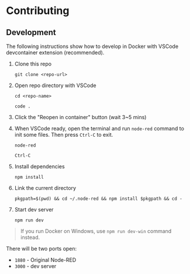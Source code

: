 # Contributing

## Development

The following instructions show how to develop in Docker with VSCode devcontainer extension (recommended).

1. Clone this repo

    ```
    git clone <repo-url>
    ```

2. Open repo directory with VSCode

    ```
    cd <repo-name>

    code .
    ```

3. Click the "Reopen in container" button (wait 3~5 mins)

4. When VSCode ready, open the terminal and run `node-red` command to init some files. Then press `Ctrl-C` to exit.

    ```
    node-red

    Ctrl-C
    ```

5. Install dependencies

    ```
    npm install
    ```

6. Link the current directory

    ```
    pkgpath=$(pwd) && cd ~/.node-red && npm install $pkgpath && cd -
    ```

7. Start dev server

    ```
    npm run dev
    ```

> If you run Docker on Windows, use `npm run dev-win` command instead.

There will be two ports open:

* `1880` - Original Node-RED
* `3000` - dev server
